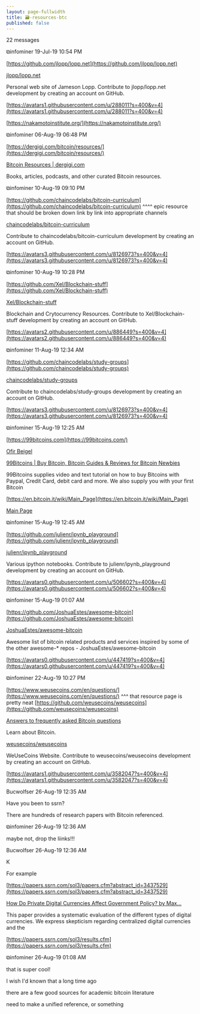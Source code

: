 ```yaml
---
layout: page-fullwidth
title: 🗃-resources-btc
published: false
---
```


22 messages

⧉infominer 19-Jul-19 10:54 PM

[https://github.com/jlopp/lopp.net](https://github.com/jlopp/lopp.net)

[jlopp/lopp.net](https://github.com/jlopp/lopp.net)

Personal web site of Jameson Lopp. Contribute to jlopp/lopp.net development by creating an account on GitHub.

[https://avatars1.githubusercontent.com/u/288011?s=400&v=4](https://avatars1.githubusercontent.com/u/288011?s=400&v=4)

[https://nakamotoinstitute.org/](https://nakamotoinstitute.org/)

⧉infominer 06-Aug-19 06:48 PM

[https://dergigi.com/bitcoin/resources/](https://dergigi.com/bitcoin/resources/)

[Bitcoin Resources | dergigi.com](https://dergigi.com/bitcoin/resources/)

Books, articles, podcasts, and other curated Bitcoin resources.

⧉infominer 10-Aug-19 09:10 PM

[https://github.com/chaincodelabs/bitcoin-curriculum](https://github.com/chaincodelabs/bitcoin-curriculum) ^^^^ epic resource that should be broken down link by link into appropriate channels

[chaincodelabs/bitcoin-curriculum](https://github.com/chaincodelabs/bitcoin-curriculum)

Contribute to chaincodelabs/bitcoin-curriculum development by creating an account on GitHub.

[https://avatars3.githubusercontent.com/u/8126973?s=400&v=4](https://avatars3.githubusercontent.com/u/8126973?s=400&v=4)

⧉infominer 10-Aug-19 10:28 PM

[https://github.com/Xel/Blockchain-stuff](https://github.com/Xel/Blockchain-stuff)

[Xel/Blockchain-stuff](https://github.com/Xel/Blockchain-stuff)

Blockchain and Crytocurrency Resources. Contribute to Xel/Blockchain-stuff development by creating an account on GitHub.

[https://avatars2.githubusercontent.com/u/886449?s=400&v=4](https://avatars2.githubusercontent.com/u/886449?s=400&v=4)

⧉infominer 11-Aug-19 12:34 AM

[https://github.com/chaincodelabs/study-groups](https://github.com/chaincodelabs/study-groups)

[chaincodelabs/study-groups](https://github.com/chaincodelabs/study-groups)

Contribute to chaincodelabs/study-groups development by creating an account on GitHub.

[https://avatars3.githubusercontent.com/u/8126973?s=400&v=4](https://avatars3.githubusercontent.com/u/8126973?s=400&v=4)

⧉infominer 15-Aug-19 12:25 AM

[https://99bitcoins.com](https://99bitcoins.com/)

[Ofir Beigel](https://99bitcoins.com/author/ofirnhm-co-il/)

[99Bitcoins | Buy Bitcoin, Bitcoin Guides & Reviews for Bitcoin Newbies](https://99bitcoins.com/)

99Bitcoins supplies video and text tutorial on how to buy Bitcoins with Paypal, Credit Card, debit card and more. We also supply you with your first Bitcoin

[https://en.bitcoin.it/wiki/Main_Page](https://en.bitcoin.it/wiki/Main_Page)

[Main Page](https://en.bitcoin.it/wiki/Main_Page)

⧉infominer 15-Aug-19 12:45 AM

[https://github.com/julienr/ipynb_playground](https://github.com/julienr/ipynb_playground)

[julienr/ipynb_playground](https://github.com/julienr/ipynb_playground)

Various ipython notebooks. Contribute to julienr/ipynb_playground development by creating an account on GitHub.

[https://avatars0.githubusercontent.com/u/506602?s=400&v=4](https://avatars0.githubusercontent.com/u/506602?s=400&v=4)

⧉infominer 15-Aug-19 01:07 AM

[https://github.com/JoshuaEstes/awesome-bitcoin](https://github.com/JoshuaEstes/awesome-bitcoin)

[JoshuaEstes/awesome-bitcoin](https://github.com/JoshuaEstes/awesome-bitcoin)

Awesome list of bitcoin related products and services inspired by some of the other awesome-* repos - JoshuaEstes/awesome-bitcoin

[https://avatars0.githubusercontent.com/u/447419?s=400&v=4](https://avatars0.githubusercontent.com/u/447419?s=400&v=4)

⧉infominer 22-Aug-19 10:27 PM

[https://www.weusecoins.com/en/questions/](https://www.weusecoins.com/en/questions/) ^^^ that resource page is pretty neat [https://github.com/weusecoins/weusecoins](https://github.com/weusecoins/weusecoins)

[Answers to frequently asked Bitcoin questions](https://www.weusecoins.com/en/questions/)

Learn about Bitcoin.

[weusecoins/weusecoins](https://github.com/weusecoins/weusecoins)

WeUseCoins Website. Contribute to weusecoins/weusecoins development by creating an account on GitHub.

[https://avatars1.githubusercontent.com/u/3582047?s=400&v=4](https://avatars1.githubusercontent.com/u/3582047?s=400&v=4)

Bucwolfser 26-Aug-19 12:35 AM

Have you been to ssrn?

There are hundreds of research papers with Bitcoin referenced.

⧉infominer 26-Aug-19 12:36 AM

maybe not, drop the liinks!!!

Bucwolfser 26-Aug-19 12:36 AM

K

For example

[https://papers.ssrn.com/sol3/papers.cfm?abstract_id=3437529](https://papers.ssrn.com/sol3/papers.cfm?abstract_id=3437529)

[How Do Private Digital Currencies Affect Government Policy? by Max...](https://papers.ssrn.com/sol3/papers.cfm?abstract_id=3437529)

This paper provides a systematic evaluation of the different types of digital currencies. We express skepticism regarding centralized digital currencies and the

[https://papers.ssrn.com/sol3/results.cfm](https://papers.ssrn.com/sol3/results.cfm)

⧉infominer 26-Aug-19 01:08 AM

that is super cool!

I wish I'd known that a long time ago

there are a few good sources for academic bitcoin literature

need to make a unified reference, or something